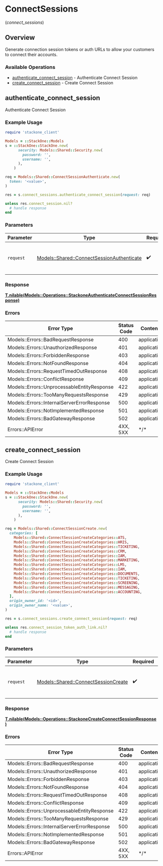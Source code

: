 # ConnectSessions
(*connect_sessions*)

## Overview

Generate connection session tokens or auth URLs to allow your customers to connect their accounts.

### Available Operations

* [authenticate_connect_session](#authenticate_connect_session) - Authenticate Connect Session
* [create_connect_session](#create_connect_session) - Create Connect Session

## authenticate_connect_session

Authenticate Connect Session

### Example Usage

<!-- UsageSnippet language="ruby" operationID="stackone_authenticate_connect_session" method="post" path="/connect_sessions/authenticate" -->
```ruby
require 'stackone_client'

Models = ::StackOne::Models
s = ::StackOne::StackOne.new(
      security: Models::Shared::Security.new(
        password: '',
        username: '',
      ),
    )

req = Models::Shared::ConnectSessionAuthenticate.new(
  token: '<value>',
)

res = s.connect_sessions.authenticate_connect_session(request: req)

unless res.connect_session.nil?
  # handle response
end

```

### Parameters

| Parameter                                                                                       | Type                                                                                            | Required                                                                                        | Description                                                                                     |
| ----------------------------------------------------------------------------------------------- | ----------------------------------------------------------------------------------------------- | ----------------------------------------------------------------------------------------------- | ----------------------------------------------------------------------------------------------- |
| `request`                                                                                       | [Models::Shared::ConnectSessionAuthenticate](../../models/shared/connectsessionauthenticate.md) | :heavy_check_mark:                                                                              | The request object to use for the request.                                                      |

### Response

**[T.nilable(Models::Operations::StackoneAuthenticateConnectSessionResponse)](../../models/operations/stackoneauthenticateconnectsessionresponse.md)**

### Errors

| Error Type                                  | Status Code                                 | Content Type                                |
| ------------------------------------------- | ------------------------------------------- | ------------------------------------------- |
| Models::Errors::BadRequestResponse          | 400                                         | application/json                            |
| Models::Errors::UnauthorizedResponse        | 401                                         | application/json                            |
| Models::Errors::ForbiddenResponse           | 403                                         | application/json                            |
| Models::Errors::NotFoundResponse            | 404                                         | application/json                            |
| Models::Errors::RequestTimedOutResponse     | 408                                         | application/json                            |
| Models::Errors::ConflictResponse            | 409                                         | application/json                            |
| Models::Errors::UnprocessableEntityResponse | 422                                         | application/json                            |
| Models::Errors::TooManyRequestsResponse     | 429                                         | application/json                            |
| Models::Errors::InternalServerErrorResponse | 500                                         | application/json                            |
| Models::Errors::NotImplementedResponse      | 501                                         | application/json                            |
| Models::Errors::BadGatewayResponse          | 502                                         | application/json                            |
| Errors::APIError                            | 4XX, 5XX                                    | \*/\*                                       |

## create_connect_session

Create Connect Session

### Example Usage

<!-- UsageSnippet language="ruby" operationID="stackone_create_connect_session" method="post" path="/connect_sessions" -->
```ruby
require 'stackone_client'

Models = ::StackOne::Models
s = ::StackOne::StackOne.new(
      security: Models::Shared::Security.new(
        password: '',
        username: '',
      ),
    )

req = Models::Shared::ConnectSessionCreate.new(
  categories: [
    Models::Shared::ConnectSessionCreateCategories::ATS,
    Models::Shared::ConnectSessionCreateCategories::HRIS,
    Models::Shared::ConnectSessionCreateCategories::TICKETING,
    Models::Shared::ConnectSessionCreateCategories::CRM,
    Models::Shared::ConnectSessionCreateCategories::IAM,
    Models::Shared::ConnectSessionCreateCategories::MARKETING,
    Models::Shared::ConnectSessionCreateCategories::LMS,
    Models::Shared::ConnectSessionCreateCategories::IAM,
    Models::Shared::ConnectSessionCreateCategories::DOCUMENTS,
    Models::Shared::ConnectSessionCreateCategories::TICKETING,
    Models::Shared::ConnectSessionCreateCategories::SCREENING,
    Models::Shared::ConnectSessionCreateCategories::MESSAGING,
    Models::Shared::ConnectSessionCreateCategories::ACCOUNTING,
  ],
  origin_owner_id: '<id>',
  origin_owner_name: '<value>',
)

res = s.connect_sessions.create_connect_session(request: req)

unless res.connect_session_token_auth_link.nil?
  # handle response
end

```

### Parameters

| Parameter                                                                           | Type                                                                                | Required                                                                            | Description                                                                         |
| ----------------------------------------------------------------------------------- | ----------------------------------------------------------------------------------- | ----------------------------------------------------------------------------------- | ----------------------------------------------------------------------------------- |
| `request`                                                                           | [Models::Shared::ConnectSessionCreate](../../models/shared/connectsessioncreate.md) | :heavy_check_mark:                                                                  | The request object to use for the request.                                          |

### Response

**[T.nilable(Models::Operations::StackoneCreateConnectSessionResponse)](../../models/operations/stackonecreateconnectsessionresponse.md)**

### Errors

| Error Type                                  | Status Code                                 | Content Type                                |
| ------------------------------------------- | ------------------------------------------- | ------------------------------------------- |
| Models::Errors::BadRequestResponse          | 400                                         | application/json                            |
| Models::Errors::UnauthorizedResponse        | 401                                         | application/json                            |
| Models::Errors::ForbiddenResponse           | 403                                         | application/json                            |
| Models::Errors::NotFoundResponse            | 404                                         | application/json                            |
| Models::Errors::RequestTimedOutResponse     | 408                                         | application/json                            |
| Models::Errors::ConflictResponse            | 409                                         | application/json                            |
| Models::Errors::UnprocessableEntityResponse | 422                                         | application/json                            |
| Models::Errors::TooManyRequestsResponse     | 429                                         | application/json                            |
| Models::Errors::InternalServerErrorResponse | 500                                         | application/json                            |
| Models::Errors::NotImplementedResponse      | 501                                         | application/json                            |
| Models::Errors::BadGatewayResponse          | 502                                         | application/json                            |
| Errors::APIError                            | 4XX, 5XX                                    | \*/\*                                       |